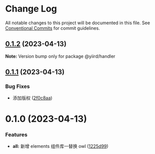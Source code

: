 # Change Log

All notable changes to this project will be documented in this file.
See [Conventional Commits](https://conventionalcommits.org) for commit guidelines.

## [0.1.2](https://github.com/yiird/yiird-mono/compare/@yiird/handler@0.1.1...@yiird/handler@0.1.2) (2023-04-13)

**Note:** Version bump only for package @yiird/handler

## [0.1.1](https://github.com/yiird/yiird-mono/compare/@yiird/handler@0.1.0...@yiird/handler@0.1.1) (2023-04-13)

### Bug Fixes

-   添加版权 ([2f0c8aa](https://github.com/yiird/yiird-mono/commit/2f0c8aa913321247dc2e83905a0a29a179edbb2e))

# 0.1.0 (2023-04-13)

### Features

-   **all:** 新增 elements 组件库一替换 owl ([1225d99](https://github.com/yiird/yiird-mono/commit/1225d992a88e3918ebdb9f17436ca244b737712c))
